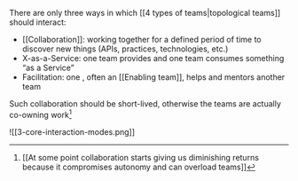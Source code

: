 There are only three ways in which [[4 types of teams|topological teams]] should interact:

-   [[Collaboration]]: working together for a defined period of time to discover new things (APIs, practices, technologies, etc.)    
-   X-as-a-Service: one team provides and one team consumes something “as a Service”    
-   Facilitation: one , often an [[Enabling team]], helps and mentors another team

Such collaboration should be short-lived, otherwise the teams are actually co-owning work[^1]

![[3-core-interaction-modes.png]]


[^1]: [[At some point collaboration starts giving us diminishing returns because it compromises autonomy and can overload teams]]